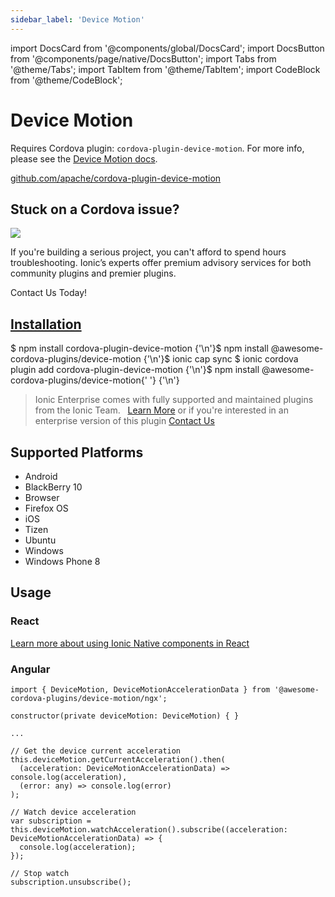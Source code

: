 ```yaml
---
sidebar_label: 'Device Motion'
---
```


import DocsCard from '@components/global/DocsCard';
import DocsButton from '@components/page/native/DocsButton';
import Tabs from '@theme/Tabs';
import TabItem from '@theme/TabItem';
import CodeBlock from '@theme/CodeBlock';

# Device Motion

Requires Cordova plugin: `cordova-plugin-device-motion`. For more info, please see the [Device Motion docs](https://github.com/apache/cordova-plugin-device-motion).

<p>
  <a href="https://github.com/apache/cordova-plugin-device-motion" target="_blank" rel="noopener" className="git-link">github.com/apache/cordova-plugin-device-motion</a>
</p>

<h2>Stuck on a Cordova issue?</h2>
<DocsCard
  className="cordova-ee-card"
  header="Don't waste precious time on plugin issues."
  href="https://ionicframework.com/sales?product_of_interest=Ionic%20Native"
>
  <div>
    <img src="/docs/icons/native-cordova-bot.png" class="cordova-ee-img" />
    <p>
      If you're building a serious project, you can't afford to spend hours troubleshooting. Ionic’s experts offer
      premium advisory services for both community plugins and premier plugins.
    </p>
    <DocsButton className="native-ee-detail">Contact Us Today!</DocsButton>
  </div>
</DocsCard>

<h2 id="installation">
  <a href="#installation">Installation</a>
</h2>
<Tabs
  groupId="runtime"
  defaultValue="Capacitor"
  values={[
    { value: 'Capacitor', label: 'Capacitor' },
    { value: 'Cordova', label: 'Cordova' },
    { value: 'Enterprise', label: 'Enterprise' },
  ]}
>
  <TabItem value="Capacitor">
    <CodeBlock className="language-shell">
      $ npm install cordova-plugin-device-motion {'\n'}$ npm install @awesome-cordova-plugins/device-motion {'\n'}$
      ionic cap sync
    </CodeBlock>
  </TabItem>
  <TabItem value="Cordova">
    <CodeBlock className="language-shell">
      $ ionic cordova plugin add cordova-plugin-device-motion {'\n'}$ npm install @awesome-cordova-plugins/device-motion{' '}
      {'\n'}
    </CodeBlock>
  </TabItem>
  <TabItem value="Enterprise">
    <blockquote>
      Ionic Enterprise comes with fully supported and maintained plugins from the Ionic Team. &nbsp;
      <a class="btn" href="https://ionic.io/docs/premier-plugins">Learn More</a> or if you're interested in an enterprise version of this plugin <a class="btn" href="https://ionicframework.com/sales?product_of_interest=Ionic%20Enterprise%20Engine">Contact Us</a>
    </blockquote>
  </TabItem>
</Tabs>

## Supported Platforms

- Android
- BlackBerry 10
- Browser
- Firefox OS
- iOS
- Tizen
- Ubuntu
- Windows
- Windows Phone 8

## Usage

### React

[Learn more about using Ionic Native components in React](../native-community.md#react)

### Angular

```tsx
import { DeviceMotion, DeviceMotionAccelerationData } from '@awesome-cordova-plugins/device-motion/ngx';

constructor(private deviceMotion: DeviceMotion) { }

...

// Get the device current acceleration
this.deviceMotion.getCurrentAcceleration().then(
  (acceleration: DeviceMotionAccelerationData) => console.log(acceleration),
  (error: any) => console.log(error)
);

// Watch device acceleration
var subscription = this.deviceMotion.watchAcceleration().subscribe((acceleration: DeviceMotionAccelerationData) => {
  console.log(acceleration);
});

// Stop watch
subscription.unsubscribe();

```
